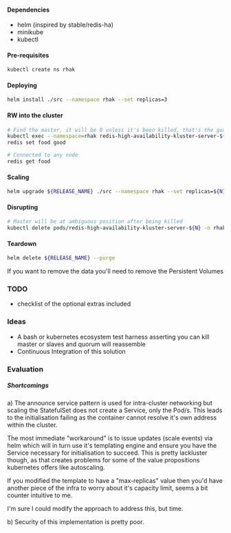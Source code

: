 #### Dependencies

* helm (inspired by stable/redis-ha)
* minikube
* kubectl

#### Pre-requisites

```bash
kubectl create ns rhak
```

#### Deploying

```bash
helm install ./src --namespace rhak --set replicas=3
```

#### RW into the cluster

```bash
# Find the master, it will be 0 unless it's been killed, that's the guarantee of StatefulSets
kubectl exec --namespace=rhak redis-high-availability-kluster-server-${N} -ti -- /bin/sh
redis set food good
```

```bash
# Connected to any node
redis get food
```

#### Scaling

```bash
helm upgrade ${RELEASE_NAME} ./src --namespace rhak --set replicas=${N}
```

#### Disrupting

```bash
# Master will be at ambiguous position after being killed
kubectl delete pods/redis-high-availability-kluster-server-${N} -n rhak
```

#### Teardown

```bash
helm delete ${RELEASE_NAME} --purge
```

If you want to remove the data you'll need to remove the Persistent Volumes

### TODO

* checklist of the optional extras included

### Ideas

* A bash or kubernetes ecosystem test harness asserting you can kill master or slaves and quorum will reassemble
* Continuous Integration of this solution

### Evaluation

##### Shortcomings

a) The announce service pattern is used for intra-cluster networking but scaling the StatefulSet does not create a Service, only the Pod/s. This leads to the initialisation failing as the container cannot resolve it's own address within the cluster.

The most immediate "workaround" is to issue updates (scale events) via helm which will in turn use it's templating engine and ensure you have the Service necessary for initialisation to succeed. This is pretty lackluster though, as that creates problems for some of the value propositions kubernetes offers like autoscaling.

If you modified the template to have a "max-replicas" value then you'd have another piece of the infra to worry about it's capacity limit, seems a bit counter intuitive to me.

I'm sure I could modify the approach to address this, but time.

b) Security of this implementation is pretty poor.
